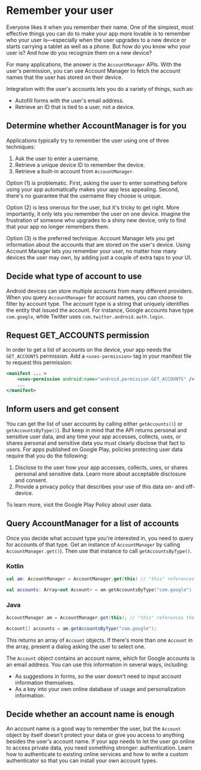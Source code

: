 # Remember your user

Everyone likes it when you remember their name. One of the simplest, most effective things you can do to make your app more lovable is to remember who your user is—especially when the user upgrades to a new device or starts carrying a tablet as well as a phone. But how do you know who your user is? And how do you recognize them on a new device?

For many applications, the answer is the `AccountManager` APIs. With the user's permission, you can use Account Manager to fetch the account names that the user has stored on their device.

Integration with the user's accounts lets you do a variety of things, such as:

*   Autofill forms with the user's email address.
*   Retrieve an ID that is tied to a user, not a device.

Determine whether AccountManager is for you
-------------------------------------------

Applications typically try to remember the user using one of three techniques:

1.  Ask the user to enter a username.
2.  Retrieve a unique device ID to remember the device.
3.  Retrieve a built-in account from `AccountManager`.

Option (1) is problematic. First, asking the user to enter something before using your app automatically makes your app less appealing. Second, there's no guarantee that the username they choose is unique.

Option (2) is less onerous for the user, but it's tricky to get right. More importantly, it only lets you remember the user on one device. Imagine the frustration of someone who upgrades to a shiny new device, only to find that your app no longer remembers them.

Option (3) is the preferred technique. Account Manager lets you get information about the accounts that are stored on the user's device. Using Account Manager lets you remember your user, no matter how many devices the user may own, by adding just a couple of extra taps to your UI.

Decide what type of account to use
----------------------------------

Android devices can store multiple accounts from many different providers. When you query `AccountManager` for account names, you can choose to filter by account type. The account type is a string that uniquely identifies the entity that issued the account. For instance, Google accounts have type `com.google`, while Twitter uses `com.twitter.android.auth.login`.

Request GET_ACCOUNTS permission
--------------------------------

In order to get a list of accounts on the device, your app needs the `GET_ACCOUNTS` permission. Add a `<uses-permission>` tag in your manifest file to request this permission:

```xml
<manifest ... >
    <uses-permission android:name="android.permission.GET_ACCOUNTS" />
    ...
</manifest>
```

Inform users and get consent
----------------------------

You can get the list of user accounts by calling either `getAccounts()`) or `getAccountsByType()`). But keep in mind that the API returns personal and sensitive user data, and any time your app accesses, collects, uses, or shares personal and sensitive data you must clearly disclose that fact to users. For apps published on Google Play, policies protecting user data require that you do the following:

1.  Disclose to the user how your app accesses, collects, uses, or shares personal and sensitive data. Learn more about acceptable disclosure and consent.
2.  Provide a privacy policy that describes your use of this data on- and off-device.

To learn more, visit the Google Play Policy about user data.

Query AccountManager for a list of accounts
-------------------------------------------

Once you decide what account type you're interested in, you need to query for accounts of that type. Get an instance of `AccountManager` by calling `AccountManager.get()`). Then use that instance to call `getAccountsByType()`.

### Kotlin

```kotlin
val am: AccountManager = AccountManager.get(this) // "this" references the current Context

val accounts: Array<out Account> = am.getAccountsByType("com.google")
```

### Java

```java
AccountManager am = AccountManager.get(this); // "this" references the current Context

Account[] accounts = am.getAccountsByType("com.google");
```

This returns an array of `Account` objects. If there's more than one `Account` in the array, present a dialog asking the user to select one.

The `Account` object contains an account name, which for Google accounts is an email address. You can use this information in several ways, including:

*   As suggestions in forms, so the user doesn't need to input account information themselves.
*   As a key into your own online database of usage and personalization information.

Decide whether an account name is enough
----------------------------------------

An account name is a good way to remember the user, but the `Account` object by itself doesn't protect your data or give you access to anything besides the user's account name. If your app needs to let the user go online to access private data, you need something stronger: authentication. Learn how to authenticate to existing online services and how to write a custom authenticator so that you can install your own account types.